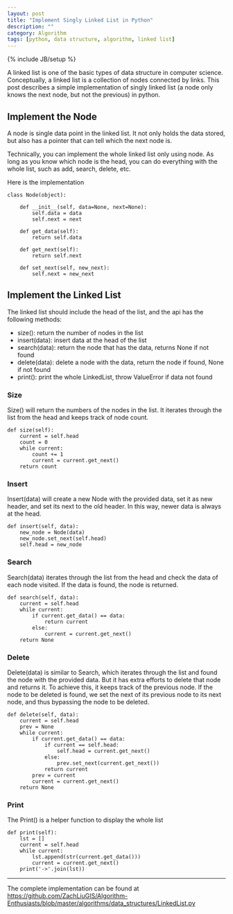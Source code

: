 ```yaml
---
layout: post
title: "Implement Singly Linked List in Python"
description: ""
category: Algorithm
tags: [python, data structure, algorithm, linked list]
---
```

{% include JB/setup %}

A linked list is one of the basic types of data structure in computer science. Conceptually, a linked list is a 
collection of nodes connected by links. This post describes a simple implementation of singly linked list (a node only
knows the next node, but not the previous) in python.

## Implement the Node

A node is single data point in the linked list. It not only holds the data stored, but also has a pointer that can tell 
which the next node is. 

Technically, you can implement the whole linked list only using node. As long as you know which node is the head, you 
can do everything with the whole list, such as add, search, delete, etc.

Here is the implementation
    
    class Node(object):
    
        def __init__(self, data=None, next=None):
            self.data = data
            self.next = next
    
        def get_data(self):
            return self.data
    
        def get_next(self):
            return self.next
    
        def set_next(self, new_next):
            self.next = new_next

## Implement the Linked List

The linked list should include the head of the list, and the api has the following methods:

- size(): return the number of nodes in the list
- insert(data): insert data at the head of the list
- search(data): return the node that has the data, returns None if not found
- delete(data): delete a node with the data, return the node if found, None if not found
- print(): print the whole LinkedList, throw ValueError if data not found


### Size

Size() will return the numbers of the nodes in the list. It iterates through the list from the head and keeps track
of node count.

    def size(self):
        current = self.head
        count = 0
        while current:
            count += 1
            current = current.get_next()
        return count


### Insert

Insert(data) will create a new Node with the provided data, set it as new header, and set its next to the old header. 
In this way, newer data is always at the head.

    def insert(self, data):
        new_node = Node(data)
        new_node.set_next(self.head)
        self.head = new_node

### Search

Search(data) iterates through the list from the head and check the data of each node visited. If the data is found,
the node is returned.

    def search(self, data):
        current = self.head
        while current:
            if current.get_data() == data:
                return current
            else:
                current = current.get_next()
        return None

### Delete

Delete(data) is similar to Search, which iterates through the list and found the node with the provided data.
But it has extra efforts to delete that node and returns it. To achieve this, it keeps track of the previous 
node. If the node to be deleted is found, we set the next of its previous node to its next node, and thus bypassing
the node to be deleted.

    def delete(self, data):
        current = self.head
        prev = None
        while current:
            if current.get_data() == data:
                if current == self.head:
                    self.head = current.get_next()
                else:
                    prev.set_next(current.get_next())
                return current
            prev = current
            current = current.get_next()
        return None

### Print

The Print() is a helper function to display the whole list

    def print(self):
        lst = []
        current = self.head
        while current:
            lst.append(str(current.get_data()))
            current = current.get_next()
        print('->'.join(lst))

----
The complete implementation can be found at <br/>
<https://github.com/ZachLiuGIS/Algorithm-Enthusiasts/blob/master/algorithms/data_structures/LinkedList.py>
